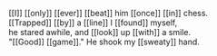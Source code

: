 [[I]] [[only]] [[ever]] [[beat]] him [[once]] [[in]] chess.  
[[Trapped]] [[by]] a [[line]] I [[found]] myself,  
he stared awhile, and [[look]] up [[with]] a smile.  
"[[Good]] [[game]]." He shook my [[sweaty]] hand.  

